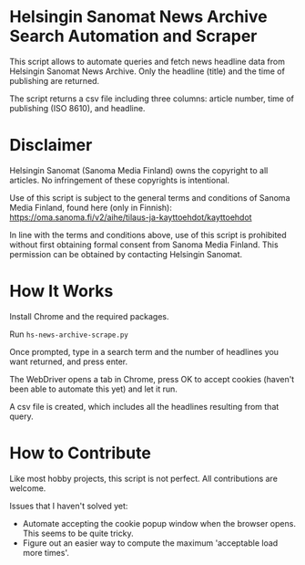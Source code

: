 # Helsingin Sanomat News Archive Search Automation and Scraper

This script allows to automate queries and fetch news headline data from Helsingin Sanomat News Archive. Only the headline (title) and the time of publishing are returned.

The script returns a csv file including three columns: article number, time of publishing (ISO 8610), and headline.



# Disclaimer

Helsingin Sanomat (Sanoma Media Finland) owns the copyright to all articles. No infringement of these copyrights is intentional.

Use of this script is subject to the general terms and conditions of Sanoma Media Finland, found here (only in Finnish):
https://oma.sanoma.fi/v2/aihe/tilaus-ja-kayttoehdot/kayttoehdot

In line with the terms and conditions above, use of this script is prohibited without first obtaining formal consent from Sanoma Media Finland. This permission can be obtained by contacting Helsingin Sanomat.



# How It Works

Install Chrome and the required packages.

Run `hs-news-archive-scrape.py`

Once prompted, type in a search term and the number of headlines you want returned, and press enter. 

The WebDriver opens a tab in Chrome, press OK to accept cookies (haven't been able to automate this yet) and let it run.

A csv file is created, which includes all the headlines resulting from that query.



# How to Contribute

Like most hobby projects, this script is not perfect. All contributions are welcome.

Issues that I haven't solved yet:
- Automate accepting the cookie popup window when the browser opens. This seems to be quite tricky.
- Figure out an easier way to compute the maximum 'acceptable load more times'.



